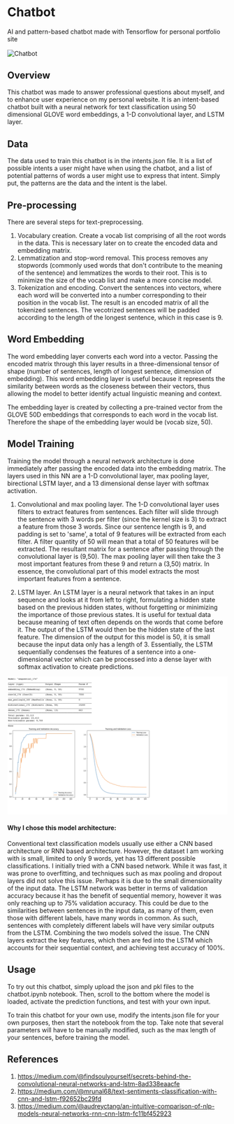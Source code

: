 # Chatbot
AI and pattern-based chatbot made with Tensorflow for personal portfolio site

<img align="center" src="images/1.gif" alt="Chatbot" width="30%">

## Overview
This chatbot was made to answer professional questions about myself, and to enhance user experience on my personal website. It is an intent-based chatbot built with a neural network for text classification using 50 dimensional GLOVE word embeddings, a 1-D convolutional layer, and LSTM layer. 


## Data
The data used to train this chatbot is in the intents.json file. It is a list of possible intents a user might have when using the chatbot, and a list of potential patterns of words a user might use to express that intent. Simply put, the patterns are the data and the intent is the label.


## Pre-processing
There are several steps for text-preprocessing.

1. Vocabulary creation. Create a vocab list comprising of all the root words in the data. This is necessary later on to create the encoded data and embedding matrix.
2. Lemmatization and stop-word removal. This process removes any stopwords (commonly used words that don't contribute to the meaning of the sentence) and lemmatizes the words to their root. This is to minimize the size of the vocab list and make a more concise model.
3. Tokenization and encoding. Convert the sentences into vectors, where each word will be converted into a number corresponding to their position in the vocab list. The result is an encoded matrix of all the tokenized sentences. The vecotrized sentences will be padded according to the length of the longest sentence, which in this case is 9.


## Word Embedding
The word embedding layer converts each word into a vector. Passing the encoded matrix through this layer results in a three-dimensional tensor of shape (number of sentences, length of longest sentence, dimension of embedding). This word embedding layer is useful because it represents the similarity between words as the closeness between their vectors, thus allowing the model to better identify actual linguistic meaning and context. 

The embedding layer is created by collecting a pre-trained vector from the GLOVE 50D embeddings that corresponds to each word in the vocab list. Therefore the shape of the embedding layer would be (vocab size, 50).


## Model Training
Training the model through a neural network architecture is done immediately after passing the encoded data into the embedding matrix. The layers used in this NN are a 1-D convolutional layer, max pooling layer, birectional LSTM layer, and a 13 dimensional dense layer with softmax activation. 

1. Convolutional and max pooling layer. The 1-D convolutional layer uses filters to extract features from sentences. Each filter will slide through the sentence with 3 words per filter (since the kernel size is 3) to extract a feature from those 3 words. Since our sentence length is 9, and padding is set to 'same', a total of 9 features will be extracted from each filter. A filter quantity of 50 will mean that a total of 50 features will be extracted. The resultant matrix for a sentence after passing through the convolutional layer is (9,50). The max pooling layer will then take the 3 most important features from these 9 and return a (3,50) matrix. In essence, the convolutional part of this model extracts the most important features from a sentence.

2. LSTM layer. An LSTM layer is a neural network that takes in an input sequence and looks at it from left to right, formulating a hidden state based on the previous hidden states, without forgetting or minimizing the importance of those previous states. It is useful for textual data because meaning of text often depends on the words that come before it. The output of the LSTM would then be the hidden state of the last feature. The dimension of the output for this model is 50, it is small because the input data only has a length of 3. Essentially, the LSTM sequentially condenses the features of a sentence into a one-dimensional vector which can be processed into a dense layer with softmax activation to create predictions.

![Model Summary][model-summary]

#### Why I chose this model architecture:
Conventional text classification models usually use either a CNN based architecture or RNN based architecture. However, the dataset I am working with is small, limited to only 9 words, yet has 13 different possible classifications. I initially tried with a CNN based network. While it was fast, it was prone to overfitting, and techniques such as max pooling and dropout layers did not solve this issue. Perhaps it is due to the small dimensionality of the input data. The LSTM network was better in terms of validation accuracy because it has the benefit of sequential memory, however it was only reaching up to 75% validation accuracy. This could be due to the similarities between sentences in the input data, as many of them, even those with different labels, have many words in common. As such, sentences with completely different labels will have very similar outputs from the LSTM. Combining the two models solved the issue. The CNN layers extract the key features, which then are fed into the LSTM which accounts for their sequential context, and achieving test accuracy of 100%.


## Usage
To try out this chatbot, simply upload the json and pkl files to the chatbot.ipynb notebook. Then, scroll to the bottom where the model is loaded, activate the prediction functions, and test with your own input.

To train this chatbot for your own use, modify the intents.json file for your own purposes, then start the notebook from the top. Take note that several parameters will have to be manually modified, such as the max length of your sentences, before training the model.


## References
1. https://medium.com/@findsoulyourself/secrets-behind-the-convolutional-neural-networks-and-lstm-8ad338eaacfe
2. https://medium.com/@mrunal68/text-sentiments-classification-with-cnn-and-lstm-f92652bc29fd
3. https://medium.com/@audreyctang/an-intuitive-comparison-of-nlp-models-neural-networks-rnn-cnn-lstm-fc11bf452923

[model-summary]: images/1.png
